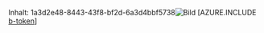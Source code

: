 Inhalt: 1a3d2e48-8443-43f8-bf2d-6a3d4bbf5738![Bild](d1cdae55-2a06-48ea-987e-f3499a3f4c29.png)
[AZURE.INCLUDE [b-token](a660eed5-1488-4ffd-948b-2ccdb3e0ca4b.md)]
